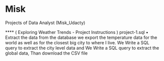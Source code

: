 # Misk
Projects of Data Analyst (Misk_Udacty)


**** ( Exploring Weather Trends - Project Instructions ) project-1.sql
• Extract the data from the database
we export the temperature data for the world as well as for the closest big city to where I live. We Write a SQL query to extract the city level data and We Write a SQL query to extract the global data,  Than download the CSV file



